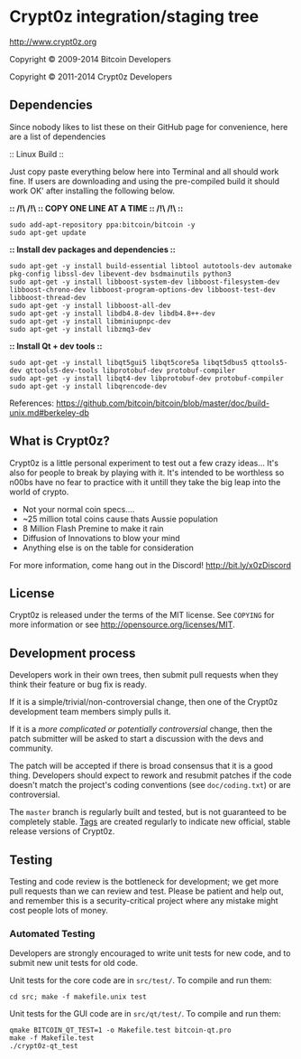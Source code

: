 Crypt0z integration/staging tree
================================

http://www.crypt0z.org

Copyright © 2009-2014 Bitcoin Developers

Copyright © 2011-2014 Crypt0z Developers


Dependencies
------

Since nobody likes to list these on their GitHub page for convenience, here are a list of dependencies

:: Linux Build ::


Just copy paste everything below here into Terminal and all should work fine.
If users are downloading and using the pre-compiled build it should work OK' after installing the following below.

**:: /!\ /!\ :: COPY ONE LINE AT A TIME :: /!\ /!\ ::**

    sudo add-apt-repository ppa:bitcoin/bitcoin -y
    sudo apt-get update

**:: Install dev packages and dependencies ::**

    sudo apt-get -y install build-essential libtool autotools-dev automake pkg-config libssl-dev libevent-dev bsdmainutils python3
    sudo apt-get -y install libboost-system-dev libboost-filesystem-dev libboost-chrono-dev libboost-program-options-dev libboost-test-dev libboost-thread-dev
    sudo apt-get -y install libboost-all-dev
    sudo apt-get -y install libdb4.8-dev libdb4.8++-dev
    sudo apt-get -y install libminiupnpc-dev
    sudo apt-get -y install libzmq3-dev

**:: Install Qt + dev tools ::**

    sudo apt-get -y install libqt5gui5 libqt5core5a libqt5dbus5 qttools5-dev qttools5-dev-tools libprotobuf-dev protobuf-compiler
    sudo apt-get -y install libqt4-dev libprotobuf-dev protobuf-compiler
    sudo apt-get -y install libqrencode-dev

References: https://github.com/bitcoin/bitcoin/blob/master/doc/build-unix.md#berkeley-db



What is Crypt0z?
----------------

Crypt0z is a little personal experiment to test out a few crazy ideas... It's also for people to break by playing with it. It's intended to be worthless so n00bs have no fear to practice with it untill they take the big leap into the world of crypto.

 - Not your normal coin specs....
 - ~25 million total coins cause thats Aussie population
 - 8 Million Flash Premine to make it rain
 - Diffusion of Innovations to blow your mind
 - Anything else is on the table for consideration

For more information, come hang out in the Discord! http://bit.ly/x0zDiscord

License
-------

Crypt0z is released under the terms of the MIT license. See `COPYING` for more
information or see http://opensource.org/licenses/MIT.

Development process
-------------------

Developers work in their own trees, then submit pull requests when they think
their feature or bug fix is ready.

If it is a simple/trivial/non-controversial change, then one of the Crypt0z
development team members simply pulls it.

If it is a *more complicated or potentially controversial* change, then the patch
submitter will be asked to start a discussion with the devs and community.

The patch will be accepted if there is broad consensus that it is a good thing.
Developers should expect to rework and resubmit patches if the code doesn't
match the project's coding conventions (see `doc/coding.txt`) or are
controversial.

The `master` branch is regularly built and tested, but is not guaranteed to be
completely stable. [Tags](https://github.com/crypt0z-project/crypt0z/tags) are created
regularly to indicate new official, stable release versions of Crypt0z.

Testing
-------

Testing and code review is the bottleneck for development; we get more pull
requests than we can review and test. Please be patient and help out, and
remember this is a security-critical project where any mistake might cost people
lots of money.

### Automated Testing

Developers are strongly encouraged to write unit tests for new code, and to
submit new unit tests for old code.

Unit tests for the core code are in `src/test/`. To compile and run them:

    cd src; make -f makefile.unix test

Unit tests for the GUI code are in `src/qt/test/`. To compile and run them:

    qmake BITCOIN_QT_TEST=1 -o Makefile.test bitcoin-qt.pro
    make -f Makefile.test
    ./crypt0z-qt_test
